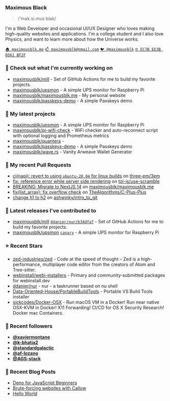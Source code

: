 ### Maximous Black

> /'mak.si.mus blak/

I'm a Web Developer and occasional UI/UX Designer who loves making high-quality websites and applications. I'm a college
student and I also love Physics, and want to learn more about how the Universe works.

[`🏠 maximousblk.me`](https://maximousblk.me/)
[`📫 maximousblk@gmail.com`](mailto:maximousblk@gmail.com)
[`🐦 @maximousblk`](https://twitter.com/maximousblk)
[`🤓 EC7B EE3B 0561 BF2F`](https://keybase.io/maximousblk/pgp_keys.asc)

### 👷 Check out what I'm currently working on

- [maximousblk/mill](https://github.com/maximousblk/mill) - Set of GitHub Actions for me to build my favorite projects.
- [maximousblk/upsmon](https://github.com/maximousblk/upsmon) - A simple UPS monitor for Raspberry Pi
- [maximousblk/maximousblk.me](https://github.com/maximousblk/maximousblk.me) - My personal website
- [maximousblk/passkeys-demo](https://github.com/maximousblk/passkeys-demo) - A simple Passkeys demo

### 🌱 My latest projects

- [maximousblk/upsmon](https://github.com/maximousblk/upsmon) - A simple UPS monitor for Raspberry Pi
- [maximousblk/pi-wifi-check](https://github.com/maximousblk/pi-wifi-check) - WiFi checker and auto-reconnect script with optional logging and Prometheus metrics
- [maximousblk/quantera](https://github.com/maximousblk/quantera) - 
- [maximousblk/passkeys-demo](https://github.com/maximousblk/passkeys-demo) - A simple Passkeys demo
- [maximousblk/wave.rs](https://github.com/maximousblk/wave.rs) - Vanity Arweave Wallet Generator

### 🔨 My recent Pull Requests

- [ci(napi): revert to using `ubuntu-20.04` for linux builds](https://github.com/three-em/3em/pull/227) on [three-em/3em](https://github.com/three-em/3em)
- [fix: reference error while server side rendering](https://github.com/tol-is/use-scramble/pull/3) on [tol-is/use-scramble](https://github.com/tol-is/use-scramble)
- [BREAKING: Migrate to NextJS 14](https://github.com/maximousblk/maximousblk.me/pull/568) on [maximousblk/maximousblk.me](https://github.com/maximousblk/maximousblk.me)
- [fix(list_array): fix overflow check](https://github.com/TheAlgorithms/C-Plus-Plus/pull/1983) on [TheAlgorithms/C-Plus-Plus](https://github.com/TheAlgorithms/C-Plus-Plus)
- [change h1 to h2](https://github.com/ashwinky/intro_to_git/pull/1) on [ashwinky/intro_to_git](https://github.com/ashwinky/intro_to_git)

### 🔭 Latest releases I've contributed to

- [maximousblk/mill](https://github.com/maximousblk/mill) [`ddanier/nur/b34dfa7`](https://github.com/maximousblk/mill/releases/tag/ddanier/nur/b34dfa7) - Set of GitHub Actions for me to build my favorite projects.
- [maximousblk/upsmon](https://github.com/maximousblk/upsmon) [`canary`](https://github.com/maximousblk/upsmon/releases/tag/canary) - A simple UPS monitor for Raspberry Pi

### ⭐ Recent Stars

- [zed-industries/zed](https://github.com/zed-industries/zed) - Code at the speed of thought – Zed is a high-performance, multiplayer code editor from the creators of Atom and Tree-sitter.
- [webinstall/webi-installers](https://github.com/webinstall/webi-installers) - Primary and community-submitted packages for webinstall.dev
- [ddanier/nur](https://github.com/ddanier/nur) - nur - a taskrunner based on nu shell
- [Data-Oriented-House/PortableBuildTools](https://github.com/Data-Oriented-House/PortableBuildTools) - Portable VS Build Tools installer
- [sickcodes/Docker-OSX](https://github.com/sickcodes/Docker-OSX) - Run macOS VM in a Docker! Run near native OSX-KVM in Docker! X11 Forwarding! CI/CD for OS X Security Research! Docker mac Containers.

### 💖 Recent followers

- [**@xaviermontane**](https://github.com/xaviermontane)
- [**@k-bhatia2**](https://github.com/k-bhatia2)
- [**@standardgalactic**](https://github.com/standardgalactic)
- [**@af-lozano**](https://github.com/af-lozano)
- [**@AGS-stack**](https://github.com/AGS-stack)

### 📰 Recent Blog Posts

- [Deno for JavaScript Beginners](https://maximousblk.me/posts/deno-for-javascript-beginners)
- [Brute-forcing websites with Callow](https://maximousblk.me/posts/brute-forcing-websites-with-callow)
- [Hello World](https://maximousblk.me/posts/hello-world)
